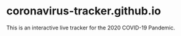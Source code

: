 # coronavirus-tracker.github.io

This is an interactive live tracker for the 2020 COVID-19 Pandemic.

    
    
    
    
    
